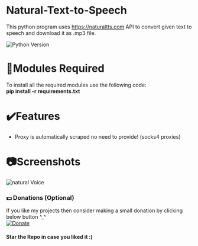 # Natural-Text-to-Speech
This python program uses https://naturaltts.com API to convert given text to speech and download it as .mp3 file.

![Python Version](https://img.shields.io/badge/Version%20Supported-Python%203.x-blue)

# 📎Modules Required
To install all the required modules use the following code:
<br/>
<b>pip install -r requirements.txt</b>

# ✔️Features
* Proxy is automatically scraped no need to provide! (socks4 proxies)

# 📷Screenshots
![natural Voice](https://user-images.githubusercontent.com/68910039/96446342-eda8f280-122e-11eb-9b86-832533562062.png)

### 💵 Donations (Optional)
If you like my projects then consider making a small donation by clicking below button ^_^
<br/>
[![Donate](https://img.shields.io/badge/Donate-PayPal-blue.svg)](https://www.paypal.com/paypalme/henryrics)

#### Star the Repo in case you liked it :)

